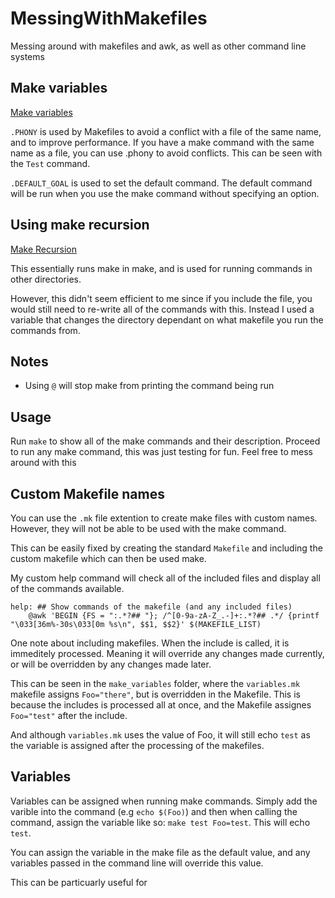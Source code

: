 # MessingWithMakefiles
Messing around with makefiles and awk, as well as other command line systems

## Make variables
[Make variables](https://www.gnu.org/software/make/manual/html_node/Special-Variables.html#Special-Variables)

`.PHONY` is used by Makefiles to avoid a conflict with a file of the same name, and to improve performance. If you have a make command with the same name as a file, you can use .phony to avoid conflicts. This can be seen with the `Test` command.

`.DEFAULT_GOAL` is used to set the default command. The default command will be run when you use the make command without specifying an option.

## Using make recursion
[Make Recursion](https://www.gnu.org/software/make/manual/make.html#Recursion)

This essentially runs make in make, and is used for running commands in other directories.

However, this didn't seem efficient to me since if you include the file, you would still need to re-write all of the commands with this. Instead I used a variable that changes the directory dependant on what makefile you run the commands from.

## Notes
- Using `@` will stop make from printing the command being run

## Usage
Run `make` to show all of the make commands and their description. Proceed to run any make command, this was just testing for fun. Feel free to mess around with this

## Custom Makefile names

You can use the `.mk` file extention to create make files with custom names. However, they will not be able to be used with the make command.

This can be easily fixed by creating the standard `Makefile` and including the custom makefile which can then be used make.

My custom help command will check all of the included files and display all of the commands available.

```
help: ## Show commands of the makefile (and any included files)
    @awk 'BEGIN {FS = ":.*?## "}; /^[0-9a-zA-Z_.-]+:.*?## .*/ {printf "\033[36m%-30s\033[0m %s\n", $$1, $$2}' $(MAKEFILE_LIST)
```

One note about including makefiles. When the include is called, it is immeditely processed. Meaning it will override any changes made currently, or will be overridden by any changes made later.

This can be seen in the `make_variables` folder, where the `variables.mk` makefile assigns `Foo="there"`, but is overridden in the Makefile. This is because the includes is processed all at once, and the Makefile assignes `Foo="test"` after the include.

And although `variables.mk` uses the value of Foo, it will still echo `test` as the variable is assigned after the processing of the makefiles.

## Variables

Variables can be assigned when running make commands. Simply add the varible into the command (e.g `echo $(Foo)`) and then when calling the command, assign the variable like so: `make test Foo=test`. This will echo `test`.

You can assign the variable in the make file as the default value, and any variables passed in the command line will override this value.

This can be particuarly useful for